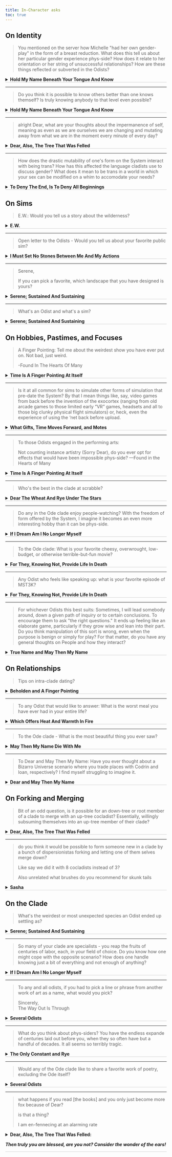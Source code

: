 ```yaml
---
title: In-Character asks
toc: true
---
```


<style>
summary {
    font-weight: bold;
    border-bottom: 1px solid #ccc;
    cursor: pointer;
}
.nothing {
    display: none;
}
</style>

## On Identity

> You mentioned on the server how Michelle "had her own gender-play" in the form of a breast reduction. What does this tell us about her particular gender experience phys-side? How does it relate to her orientation or her string of unsuccessful relationships? How are these things reflected or subverted in the Odists?

<details><summary>Hold My Name Beneath Your Tongue And Know</summary>

Michelle had a long string of unfruitful, short, abusive, and otherwise quite boring relationships back phys-side. She (for I do not call myself her anymore; she was her own person, just as I am) struggled with that, and that was actually the origin of her picking a skunk as her fursona. She said that she liked the aposematic stripes. "Stay away," they said. "I am not for you to bother."

Similarly, at one point she started to question just how much of her body was involved in how she was treated by her partners. She liked it okay, to be clear. She was chubby. She was short. She was cute! I remember her thinking that. There were times that she wished she was skinnier, yes, but most of the time? She felt okay.

Still, when she did worry about her body, it was particularly in how it played into her interactions with romance. She liked being cute, and wanted to be seen as cute, but did not particularly like the way that that played out for her. After a bit, she sought out a reduction. It was not expensive, nor was it difficult to achieve: a consult, a counseling session, and then a surgery, all in the span of a month.

The end result was not quite what she expected. It was not just that she was relieved of back pain — though she was — nor that she was treated differently with regards to her body — though that was also true — but that she was *happier.* She did not experience gender dysphoria, in other words, but after this change, she experienced gender euphoria. It was then that she cut her hair shorter and changed the way that she dressed. It was then that she decided to stick with skunk, owning it as a view of herself rather than simply as a response to some dick in a furry sim that she then met in person.

All of us in her clade have carried over that euphoria in some form or another. Perhaps it is in the ways in which they look. Perhaps it is in the pronouns that they use (several use ey/em pronouns as another little tribute). We are all queer, in our own ways, and for some of us more than others, that queerness surrounds gender. I am a nonbinary trans woman. E.W. is a man. Dear's answer to the question of "What is your gender?" is "You are asking the wrong question."

*([@makyo](https://cohost.org/makyo))*
</details>

-----

> Do you think it is possible to know others better than one knows themself? Is truly knowing anybody to that level even possible?

<details><summary>Hold My Name Beneath Your Tongue And Know</summary>

Given the circuitous path I have taken with my own identity and how long it took me to figure out just why that fit so well, and given the rolling of eyes that I received when I told my down-tree instance But The Dead Know Nothing, I think I ought to say that it is most certainly possible for others to know one better than one knows oneself, even if only on the level of a microcosm.

"I think I am transgender," I said, and she laughed in my face. She laughed!

"Oh, honey," she said. "I am quite pleased that you have caught up at last."

*([@makyo](https://cohost.org/makyo))*
</details>

-----

> alright Dear, what are your thoughts about the impermanence of self, meaning as even as we are ourselves we are changing and mutating away from what we are in the moment every minute of every day?

<details><summary>Dear, Also, The Tree That Was Felled</summary>

*I have found myself confronted with this as part of my very existence. I dance my dance of instance art and, in the process, it is that very individuation that becomes the core mechanic of the art. The word 'mechanic' is less than ideal, but it is what we have to lean on: yes, it is impressive when one forks smoothly or can lean creatively on the mutation algorithms, but the truly artistic aspect is putting a fine point on the ways in which we change on an hour-by-hour, minute-by-minute, second-by-second basis.*

*Back in systime 59 (2183 by the old calendar), one of my first true exhibitions was a gala of sorts. I rented out a large ballroom and invited 50 individuals to join me in their finest for an evening of dances and delights. However, they were not to dance with each other, they were to dance with me. I forked 50 times over leaving fifty fennecs (well, 51, as one of me was left as the emcee for the evening) and we began dancing to all sorts of lovely music from throughout the centuries.*

*However, one by one, my instances began to quit. It was no quiet affair. They quit with looks of agony, with yelps of fear, with wide eyes and trembling paws. The more instances that quit, the more anxious the remaining instances became. One by one, their number dwindled, until there was only one remaining, sobbing and pleading to remain, to not be annihilated. And then it, too, quit with a shriek.*

*It was, of course, an act. Quitting does not feel like anything. There is no pain, no fear, certainly no anxiety in an instance artist such as myself. However, it did put a fine point on the absurdity of our condition, that these instances were no longer me, that that they changed with every step of their ballroom dance.*

*That final instance was dancing with a member of my own clade: Time Is A Finger Pointing At Itself. I went into the exhibition with little plan as to who would be the final dancer. It had little to do with their skill (though our dear Pointillist was a fine dancer in her own right), and more to do with how they were reacting to this play of self. Would I lean into someone who shared in the foxes' terror? Would I lean into someone who expressed joy at the dance that I had set up? In the end, I leaned into an actor — A Finger Pointing runs a theatre company, made up mostly of members of her own stanza — who adopted an almost villainous aspect. She danced with a serene smile, even as that final dancer dissolved into tears, ending the song with a flourish of a bow even as it cried out in agony.*

*Another reason that I chose her is that she correctly divined that I would not be merging the experiences of my up-tree instances back into myself as the emcee. It was not something that any of the guests needed to know. It was a private joke between all 51 of me. It was a way for me to be the audience as well. After all, did the other dancers not have access to my internal thoughts? Why, then, should I be any different?*

*She, however, saw right through me, because of course she did. She is an inveterate actor! She is the manager of a troupe of actors! She picked her part and played it, and turned it into a show even for little old Dear.*

*In our discussion afterward, we lingered long on this selfdom-as-play. "Sometimes I send a fork to a party I would really rather participate in myself, and when she returns with all those lovely experiences freshly welling up in her I think they belong to her," she said. "It is less about willful individuation and more about.. how every fork is an individual."*

*To prove her point, she forked and then, on a whim, pulled this new fork over until she stumbled and slumped against her, laughing. She explained, "Here she is caught completely off her guard because I did not intend to surprise her until just now. She is different from me!"*

*It is all very Heraclitus, is it not? He was the one who said that no man crosses the same river twice, because the river has changed minute-to-minute, second-to-second, as does the man. It was Weinberger who said that no one ever reads the same poem twice, because by reading the poem, the reader is changed: "Every reading of every poem, regardless of language, is an act of translation: translation into the reader's intellectual and emotional life. As no individual reader remains the same, each reading becomes a different — not merely another — reading."*

*These are the things I think about when I think about the impermanence of the self, which is always.*

*([@makyo](https://cohost.org/makyo))*
</details>

-----

> How does the drastic mutability of one's form on the System interact with being trans? How has this affected the language cladists use to discuss gender? What does it mean to be trans in a world in which your sex can be modified on a whim to accomodate your needs?

<details><summary>To Deny The End, Is To Deny All Beginnings</summary>

How, indeed, do we define transness at all? Do pronouns precede the flesh? Does being trans require the body to change, or the mind? Does what one's body or identity was before uploading define what it is after?

By the "traditional" definition, a dated concept even by the time we uploaded, I am transmasculine, because the root of our clade was mostly a cis woman and I am masculine. It might be argued that most of my stanza is one way or another, since most of us use he/him pronouns. I changed my physical appearance, my clothes, my mannerisms, my everything. I am defined by what Michelle Hadje mostly was not. Some used to define transgender as a struggle, against the body, against societal expectations, against laws political or religious, against a role foisted upon us.

But it cost me nothing. If there is any remnant of a previous feminine self on me or in me, it was a conscious choice to keep. One can change everything about themselves at a whim, and the only obstacle is the memory of one's self. There are no rules, no fretting over surgeries, wardrobes, paperwork, no pressure against change.

It seems to me, then, that the *concept*  of transgender must change, not just the language we use to speak of it. Asked about its gender, one of my distant cocladists irritatingly yet predictably answered *"You are asking the wrong question*". Loathe as I am to admit such, Dear, Also, The Tree That Was Felled was right. What gender means and is to the Ode clade alone varies wildly, never mind the trends of Lagrange or Castor or Pollux overall. We cannot define "trans" as an identity on changing gender alone any more, or to do so is not useful in the present.

I spent weeks thinking on Dear's answer, and if the question of someone's gender was the wrong one, what *should* I be asking? I came up with an idea: I put out into the System an anonymous survey, asking a variety of questions on gender and personal history, with an offer of a generous amount of rep for participating. The response was immense, and I had to rope a few friends and cocladists to help me collate the findings. 

The results were varied, but two trends stuck out to me:
1. A great deal of furry or non-human respondents specified species or classification as a gender, such as "my gender is wolf" or "I identify as a catgirl", "I am a machine" etc. One entry, which I cannot decide if it is satire but *must* mention, said "I identify as a forklift and I will only date those who are forklift certified." For many of these respondents, there was no line between species and gender at all, or terms were oft-conflated, and they spoke about changing species with the same language and framing as transitioning genders. Throughout the 20th century onward, gender was discussed frequently in terms of roles, and is not species a role? Does it not come with expectations? Require performance? It should not have surprised me, but it did. 
2. Regardless of species or gender or any number of factors, an astounding number of respondents who had transitioned in some form or another *did not think of themselves or identify as trans*. The pattern was largest in those who uploaded and cited dysphoria as a motivation, but the data was present in every demographic. In the vast majority of these cases, the individual in question forked until they had an appearance they were comfortable with, then settled into their life, never going back or changing all that much. More than a few seemed unfamiliar with terms such as trans or cis at all.

I was unsure what to make of my findings. I had sought out to find a question, but only found the answers to it. *Why ask questions, when the answers will not help?* An answer, be it simple or complex, is not on its own enough for one to divine the question asked. I needed a shift in perspective, some other angle to view, to find the edge pieces of the puzzle. After days of thinking and overthinking, I finally thought to ask others. Just as I had been set upon this path by dear old Dear, I needed the perspective of someone else to point me to the trail again.

Among those who helped me with the survey was a badger from another clade named Jack, an investigative journalist who had aided me with research in the past. I asked if either of these trends were as surprising for him. He told me they made sense, since they both applied to his clade.

Naturally this excited me. "How so?"
 
"Well, your clade's half humans and half skunks, right?"

 "I do not have exact percentages, but—"

 He raised a paw. "Hey, this ain't rocket science, pal. Let's say half of you got stripes, half of you don't, give or take a fox or two. And like you said, it's complicated. Your clade clearly has some feelings on species, and I'm guessing your root instance couldn't make up their mind about it?"

It is a difficult subject matter at the best of times, but I didn't want to digress too far. I told him, "It might be more accurate to say she was of two minds about."
 
He smiled affably. "Plurality problems, say no more, say no more, I get it."

"Plurality?" I asked him. Even then I did not understand the word or the way it, too, changed radically within the System. I understand it now, and I wonder how my cocladists think about the term and how, at least I feel, it applies to us Odists.

He frowned with concern, studying me. He must have seen that concern mirrored in me, and quickly returned to the matter at hand. Or, well, paw, in his case, as he gesticulated with it. "Enh, fuhgeddaboudit. Not important. What I'm getting at, my man, is that part of your and your clade's identities *is* that conflict. It's affected all of you greatly, no matter where you end up."

"And how does this relate to your clade?" I asked.

He grinned, and leaned back on the table covered in survey results, crossing one leg over the other. "Not a single member of my clade was ever human."

"So your Root Instance switched at the first fork?"

He nodded his head and waggled a claw up and down at us. "There's the first thing you're missing, my friend. I pick my words carefully. What did I say?"

I frowned. "You said your clade does not contain any humans."

"My *exact* words were *Not a single member of my clade was ever human.* We were not human before uploading, either."

"That is not possible," I said.

"If you will allow me a bit of conjecture here without digging too deep, I would guess that your root instance was a furry before uploading, and had some experience with being their fursona in Sims before uploading? And, if I may, being online as an animal and offline as a human contributed to their troubles over species identity?" I doubt I concealed the rising panic in me very well, because immediately he threw up both paws. "I can see I have hit a nerve, and I'm being reductive with the Odists here. It's a lot more than that and I don't know the half of it, but I'm trying to keep it easy. My point is, those experiences and differences in Proprioception can mess with your self-image, especially if those 'animal' sensations feel more natural than your 'human' ones. I'm sure you see where this is going."

And I did. His clade had no attachments to the feelings and shape of the human body, and that predated their upload. As long as those feelings had existed, they had never thought of themselves as 'human', and in the infinite mutability of the System, they never had to be one again. What did it matter to anyone if they had looked human externally before? The odds of running into anyone from pre-upload days are incredibly low without active coordination beforehand, and if, as with Jack's clade, they had changed species and names in their first hours sys-side, they would be impossible to recognize anyway. Why carry such a useless distinction with you? 

"Attaboy, atttaboy! He's gettin' it! And for my Clade, those good good animal feels came up before we ever touched a sim. I can chase them back as far as our memories go phys-side. Hell, when I try to remember how I looked back then, I can't even remember what the 'human' body looked like. I don't look like I do now in those memories, but I am 100% grade-A prime cut badger, baybee, you love to see it. Asked around the Clade and they all say the same. They can't remember us being human-shaped. If the System won't let us forget anything, that should tell you how far back this all goes."

 I stepped over next to him, and looked out over all the surveys. Most of us had viewed them on tablets or screens, but Jack told me he had picked up the habit of physical paper from one of his cocladists, one who worked as an archivist. He said fighting with the pages and having to interact with them directly helped him spot trends, catch patterns as they emerged. I did not understand how he meant that when the survey started. I was close to getting it in that moment. The question, too, that I was seeking grew closer. I could taste it, smell it.

I said to him, "Part of me thought that the framing of 'I always knew' was too reductive, a stereotype, something made easy and palatable for those who are not queer. We definitely knew a few people phys-side who said as much. Reframing it with species makes me realize I in turn reduced it. If that is how any individual sees themselves, who am I to question it? How can anyone?"

He nodded. "Feel like you're closer to finding your question?"

I scowled. "Oh, absolutely fucking not."

He laughed, and clapped a paw on my shoulder. "Well, can't win 'em all, kid." He waved an arm out over the table. "We got ourselves a banquet of food for thought and we gotta sit down and digest."

We sorted responses for a while, and he smiled every time he caught me looking at him. After a while, the focus shifted from organizing by data points alone, and instead we began to group responses by what was most compelling in them. I felt in so many ways a fool. Some questions were really only redundancies, others useless, and I could feel the weight of the questions that needed to be in their place. I thought about what my responses would have been, but the silence of the room crept under my skin and I had to break it back out.

"Did you fill out the survey?" I asked him.

He shook his head. "I passed it around my clade, and one of these" —he held up a survey response— "is definitely a cocladist of mine, she's hard to miss, but enh." 

I dropped my stack of results, half of them missing the lip of the table and scattering to the floor. "What the fuck do you mean, 'enh’?"

He shrugged. "Enh, I mean enh. I got plenty of rep, I didn't have much to say." 

"Oh, bullshit. You are not the coy type, that is an Odist thing." Why was I so angry? Why did this matter to me? I know now, but in the moment a part of me stood removed from all of this, a phantom fork not really there in the dark corners of the room, spectating, and he could not understand my sudden ire."Why, Mr. Haveck? Why did you not fill it out?"

He wheeled around on me. "Don't call me Mr. Haveck again. Don't you dare. Call me Jack, or if you must, call me Haveck, but if you throw those two letters in front again I will walk out."

I stepped closer to him. Jack is not a tall badger, but my having almost a foot and a half on him meant nothing. When you chase stories the way he does, someone taking a swing is expected. He will not swing back or defend himself physically, but his pacifism makes him like stone. Still, I could not let this go. "Answer the question, Jack."

"Why's it such a big fuckin' deal if I didn't?"

"You literally never shut up. You have made a living out of having something to say. I only know you because you talk so much. You spent this whole afternoon explaining shit to me. Your choice of species is goddamn perfect because like any good journalist you badger the *shit* out of anyone who will listen and most of the people who will not. You *talk*, you *rant*, you *pontificate*, you *lecture*, and you *state the facts*." I was shaking. "You-You-You put on this whole fucking persona, the New York accent, the Spider Jersualem glasses, the whole Columbo routine. You are a walking 20th century stereotype, a century neither of us ever fucking lived in, but despite all those layers of bullshit you live in you are *the most honest person I know.* You never hold back, 'you tell it like it is' and everything you do, even upholding this stupid fucking schtick, is so profoundly *genuine* in a way I have never known any other person to be. It is why I like you. Why I want you around all the time. Why I *wanted* you here, why I asked you for help. I nearly bankrupted myself for this- this–" I knocked more papers off the table. "–this shit that didn't actually tell me anything without you here. It is all useless. Useless!" 

I flipped the table over.

I cannot change the past, and I cannot forget it. It burns a little ember in the back of my head sometimes, and it hurts to speak of openly, but it is here for the same reason everything else is. It is a part of the narrative.

Jack took a few steps back in surprise. "Fucking hell, Denny—"

"Denny? *Denny*? Oh, Mister Haveck is a step too fucking far, but you are going to call me DENNY?"

It might hurt Jack to read this, too, because in that moment he did the most aggressive thing I have ever seen him do before or since. Even then, he did not do it to hurt me, but to bring me to his level and pull me out of myself. He grabbed both collars of my zip-up sweater, yanked me down to his level and forced me to stare him in the eye. His face curled into the kind of angry snarl only badgers are capable of. 

"Shut the fuck up and listen to me. Do you have any idea what your clade has put me through? *Any* idea? Because you're right, I can't shut the fuck up, especially when I see someone behind the scenes messing with things. Before I met you, before I even knew you were one of them, all my interactions were with the Eighth Stanza. They, and that megalomaniacal son of a bitch Jonas they work with, did not and do not like me very much. They couldn't extort me, couldn't bribe or persuade me, and they couldn't force me to quit. And do you know what happens to people like that? I lost count of how many assassination attempts there were. They even got a fork or two. Wanna know the last one I remember? I watched my cocladist Miranda, a Lynx who got all of her muscle mass the hard way instead of forking, *throw a killer through a plate glass window with one arm.* I never found out if he fell all 30 stories before quitting but they stopped trying to kill me after that. I hated all Odists for a long time, even though most of you don't deserve it, and if I hadn't met you I still would. If I hadn't been walkin' public sims looking for a decent slice of actual proper New York pizza and stumbled into a cute guy, I'd have a grudge against you couldn't *fit* inside a sim. You. You got me, pal. Here's this fella, and he's thin and human, not normally my type, but he's tall and he has messy hair and he's really interested in the *actual* history of the System, which makes up for it. He convinced me that maybe I had the Odists wrong, that maybe I'm missing the Ode for the Stanza, and maybe just Jonas is the one who wanted me dead. I'm not so hard headed I can't admit when I'm wrong, I ain't no fucking saint."

His grip loosened a minute, then tightened, pulling me closer. The snarl faded to a scowl, but his eyes were full of tears. "And maybe, just maybe, the reason I started to fall for this new kind of Odist is because I sympathized. Maybe I've got a down-tree instance. Maybe she's a raccoon, but she'd slip into your Eighth Stanza like a glove. Maybe everything I am and everything I do is to not be the monster that she is. Maybe I've dedicated my whole life to being honest and spreading the truth because I can't handle that plurality aside, when we forked after uploading, my origin is from indside of her. So maybe–" the snarl crept back "–maybe when I see the survey collecting what could be a dangerous amount of information about people, I get a bit nervous. Maybe it's bad memories from phys-side. Maybe there's some doubt I can't shake even when my gut says to trust you. Maybe I'm afraid he's been working for the others this whole time and I'm a goddamn fool. But even then, *even then*, I joined this project because I like you too, bud, and I needed to know what you were up to. I figured I could give you the answers in person. I *figured* that if something was up and I needed to protect my neck again, I'd catch wind here. And when you start getting pushy about my answers, I keep my cards to my chest. Dodge. Deflect. Walk you around the block a few times. I've got a monster in my clade, and she's made me fucking paranoid. And now, I've fucked up the first chance I've had at a good relationship because I've shattered your saintly fuckin' vision of me. I am a *master* of bein' dishonest, Deny All Beginnings, a *professional* liar. It's in my core because of who I forked from, it's just that I have a choice never to be that person again and it's the only thing that keeps me from quitting for good when I wake up every morning."

He let go of me, not even shoving me back, just dropping his arms in defeat. "I should leave."

"Yeah, maybe you should. This whole fucking survey was a fucking mistake."

"I'll see myself out." He said.

It may seem pointless to include this. That I have lost the thread of what you asked me about. That in dredging up an anecdote to make a point I have lost myself in the emotions of that memory. I have not told you everything. I have not been honest about what my relationship to Jack was or is. I left out our discussions on sexuality, on polyamory, on what journalism or history is in the System. I could have paraphrased him after the argument, and left whatever feelings we have for each other out of this. I moonlight as an editor now and again, it would not be difficult. 

I include this event because it, and what happened next, changed me. It became a part of me, as I let someone else into my life and into my gender. Perhaps it is not as irreducible as it seems to me, but in that way Jack and his whole clade affect others, I found myself then inside of a story, and I am so intertwined now I struggle to perceive myself from the outside of it. What language I use, how I speak of gender and transness, is informed by this, and I am powerless against it. It is part of the narrative, and the narrative is everything.

When Jack turned to leave, I went to do something petty. He had left his leather jacket on a chair. He could have forked a new one, but for reasons I still do not understand, I wanted one last jab before he was gone. I thought to grab it, to toss it to him and say something cutting and witty, leave some salt in the wounds we verbally opened on each other, to make both of us more bitter. What I did instead was tangle my legs in the overturned table, fall, and dash my skull on one of the many filing cabinets in the room. Both of us for a moment forgot we were in the System, I think, because I panicked at the wetness on my face and Jack rushed to me like a medic. He made sure I was stable, checked the gash over my forehead, and somewhere around him summoning a rag to wipe up the blood we both remembered that I was not at any risk of bleeding out. He collapsed near me, willed two iced tea lemonade cans into existence, and handed me one. We were quiet for a while, and the image of him then comes to my mind unbidden often, back against a cabinet, one knee up, head down, staring into the can. He turned his paw back and forth, and the dim light of the room made the metal dance and shine. Jack's not a thin badger, by any means, but in that moment all his clothes seemed too big for him, like a little kid trying on his dad's clothes. He didn't look up when he started speaking.

"The truth is, Denn—Deny All Beginnings, is that I also didn't answer the survey because I'm not sure. When it comes to species? Sure, that was cut and dry, no problems there. That part is so simple. Sexuality, too, that's an easy one for me, not my thing really, y'all have fun with it, I'm good. But gender is…not easy."

He looked up, but not at me, out into the distance, beyond the far wall of the room and well past anywhere I could follow. Some chunk of history caught his eye and his voice softened. "It's…our plurality, how we were as headmates, that was one thing phys-side. How we ended up forking and spreading out sys-side was real, *real* different, and reshaped all of us. Jane, my down-tree instance, cut the line and forked out as soon as we had the rep. She hated being part of us, and finally got her wish of a body of her own. She hated anything masculine about herself. She hated how she hadn't had much say in our appearance or wardrobe phys-side. She hated any part of herself that reminded her of her father. I wish the System would let me forget it; it's like holding a ball of hot metal. When she had gamed the System for enough rep, she forked hard, pushing as much of what she hated about herself into it, and bada bing, bada boom, baby, I finally exist in the flesh. She gave me a huge pile of reputation, bounced me out of her sim, and didn't speak to anyone in the clade for 50 years or so."

He shook his head. "I don't hate her for it. I can't, I was her up until the split. And hell, some small mercy, she also pushed into me the parts of herself that liked what was masculine about us, that liked our father, that loved our clade and wasn't afraid to live up to all those high hopes certain people had for us. The reason I hate her is she became a fuckin' politician, playing spymaster, all this cloak and dagger bullshit with no morals, but hey, that's irrelevant. I'm getting sidetracked. She needed to do it. And she carried me with her up until she forked me, which hurt her just as much. She couldn't embrace or redefine masculinity like so much of the rest of our clade did."

He looked down into the can again, swirling it slowly. "I'm happy with who I am now, but Jane's resentment lingers like a ghoul. It eats at me, man. It really does. Makes me doubt myself." 

I finally found my voice again. "You know, I do not know why he did it."

Jack finally looked at me. 

I shrugged. "My down-tree instance. The…root of the stanza if you will." I was waving a hand in front of me. Even that early I picked Jack's habits and he started to pick up mine. So it goes. "All of us in the Stanza started with he/him pronouns, and most of us still use them, save Hold My Name Beneath Your Tongue And Know, who I am now realizing that I should have talked to in the first place. Shit. Shit shit shit." I shook my head. "Anyway, my down-tree instance chose to fork with he/him pronouns. The hell of it is, I have his memories, I can conjure him into my head or make a fork like him, but I cannot understand why he did it."

"Not at all?" Jack asked.

"No," I told him. "It felt like the right thing to do in the moment, but it was instinct. A gut reaction. 'This is what I need to do' but no reason, no goal, no motive. He just did."

"Denny, if there's one thing I've learned chasing the truth above all else, it's that a feeling is enough. So many people talk a big game about facts and logic and all that shit, but any sort of reasoning that doesn't account for emotions is bullshit."

"No, and I get that, Jack, I do, but…why? Why did he feel that way? Why did he do what he did? I am not my down-tree instance any more. We had some things in common, but when I go back to those memories, I see them with my eyes and not through his. I think about how I feel and what is important to me, and I cannot align it to his feelings at all." 

I looked down, and discovered what Jack found so appealing about staring into the can. The light that hit the tea inside reflected onto the inner walls of the can, shimmering. The liquid was murky, and there was a soft froth of bubbles along the edges. Here was my own reflecting pool, in a single serving. I let my thoughts sink down into the tea and swirled the can, washing them. Let some sweetness and some flavor give them a light bit of color. I pulled them out again, somehow with them clearer instead of the shade of the liquid.

"I guess I was expecting it to…I do not know, mean more to him? The more I think about it, it is a moment more than any other, even picking my line in the Ode, that defined who I became and what I am now. A decision made by some stranger, a man I barely ever was and now decidedly am not. How could it mean so little to him? And *did* it mean so little to him? Have I changed so much that I cannot recognize his emotions? Maybe I am giving him too little credit, pushing this expectation that we should have dropped to our knees, tears in our eyes, lifting our new hands towards heaven, as antennae, broadcasting love to a world and a creator that let me become what I am? It should have meant more, it does mean more, but I project onto the past the sentiment of the present and punish it for not knowing the future. I never thought to ask him. I did not myself realize the importance of it, and by the time I did, it was too late." The cut on my forehead had stopped bleeding some time ago, but the sensation of wetness remained. Somewhere I had begun crying.

"Too late? Are you not on speaking terms or something? I can try to talk to him, get him to—"

I shut my eyes and leaned my head back against the cabinet. The tears cut rivers down the soft hills of my cheekbones. "Jack, what does the name Qoheleth mean to you?"

My eyes stayed shut, but I know what he did. The mind does such an amazing job of filling in visuals when it knows the subject so well. I know Jack frowned. I know he tilted his head to the side as he said, "What *does* that name mean to me? It's familiar…" I know the endless catalog of his mind found it, and when it did his face softened, and he looked down. I know how his snout moved around the soft *oh* that escaped him. I know the pity that filled his eyes. I know his paw came close to my shoulder, and I know he feared to touch me, unsure of where he stood after everything that had happened only a handful of minutes before. I know he slowly pulled his paw back. I know that now he never hesitates, because there are no barriers like that between us anymore.

"I was there, Jack. When it happened. I have nightmares about it still. Some of them I am the one up at the podium, or the assassin comes for me instead. I cannot stop reliving it. It is not like the deaths Michelle remembers, it is so *visceral* and so much more real here. He is gone. No forks, no miracles, no ghosts. He spoke of the dangers of permanence, and he was right, because I cannot now ever get that closure from him." I threw up my hands. "Am I just stuck with that forever? Hopeless before a question I cannot ask and stuck without answers even if I could."

"I don't mean to be indelicate, but it seems to me that you found your own meaning in his choice. What could he possibly have told you that you haven't already figured out better yourself?" He asked, and took a swig of his tea.

"I need to know if I am allowed to call myself trans or not."

Jack spit his drink everywhere.

I opened my eyes at that. "I need to know why he forked the way he did, so I can know if—"

"Are you serious right now?"

"He never called himself transgender to my knowledge!"

Jack started looking around. "This is a prank. This is a prank, right? Where's the camera? Are you wearing a wire?"

I sat up straight. "Jack, I am being serious right now!"

He took off his glasses and rubbed his eyes. "Jesus Mother Mary and Joseph, I am going to be the first person in the history of the System to have an honest to god aneurysm. I can feel the clot forming in real time, it's incredible."

"What if he did not do it for–"

The badger dragged his paws down his face. "We're settling this right the fuck now. You are a man, yes?"

"Am I?"

He glared daggers at me. "Do. You. Identify. As. Masculine."

"You know I do."

"And your root instance, ah, what's her name?"

I squirmed a little. "Michelle. Or Sasha. Kind of both? Michelle."

"Is Michelle a cis woman?"

"I mean she was not *not* cis…"

"Fucking Odists, I swear to christ. For the sake of the argument, she was cis enough."

"Okay."

"She was a cis woman, you came from her, you are not a woman, ergo, you are transmasculine by the bare minimum of standard measures. If that is not enough, I will draw up a document, have it notarized, and give you a framed copy for your goddamned living room."

I squinted at him. He waved it off. "Listen, you would not believe the amount of 'functional small town government' sims there are out there. Weirdly a very universal desire of mankind."

We laughed, and Jack summoned up another can for himself. I sighed. "I still would have liked to hear his thoughts about all of this."

Jack nodded. He leaned towards me, raising his can. "To Qoheleth." 

"To Qoheleth," I answered.

"To he who died in the pursuit of Truth," he said solemnly.

"To he who died for daring to speak up," I answered.

A clinking of cans. The taste of citrus and tea. A few more tears. A hug. An offer of a hand, one man pulling the other to his feet. A righting of a table. A scooping of papers. A lingering question.

"Do you think it is healthy, Jack?"

He paused for a moment, a stack of answers in his hand, but didn't look at me. "Healthy?"

"All these people, not acknowledging that they are Trans, that they chose to change themselves?"

"Well, *Deny All Beginnings*, you tell me."

"Qoheleth talked about how our inability to forget was driving our clade crazy. It does not feel right to act like what we came from does not shape us if we cannot let it go, either."

He set the folder down, and turned to me. "I don't know if it's *healthy* or morally *right*, but it's what people *do*. The System is really amazing in that way, you get so much more say in what the narrative of your life is. I was 'human' at some point, but I never feel the need to acknowledge it, because I feel it bears so little on the story of me." He began to unbutton his shirt. "Do you think I'm transmasc?"

I nodded. "If my coming from Michelle makes me trans, and you came from Jane, it only makes sense."

He undid the last buttons. "Well, true, but there's a wrinkle I don't think you know. Jane herself is transfeminine. Our root instance is too. When we uploaded, we had been transitioning for the better part of 2 decades. Does that change your answer?"

I chewed my tongue a moment, but my thoughts coalesced quickly into a simple chain of logic. I shook my head. "Why should it?"

He opened his shirt. On his chest, there were top surgery scars. "Going against the grain twice made me who I am. Jane hides her transness from the daylight, much as she holds it dear. There's no physical trace of it on her anywhere." He tapped the scar on his left with a paw. "I keep it close to my heart, but I wear my heart on my sleeve. It's the same reason my cocladist Miranda built a gym for herself. It's the same reason I suggested using paper to look at the results. The process affects the end goal. It's not just about how the story ends, it's about how we tell it. What makes us trans isn't just the end result, it's–"

"–the narrative." I said.

He laughed, and buttoned up his shirt. "I'd say that this was all a hell of a long way around to get to the point, but uh…." 

I smiled. "Thanks, Jack."

He walked past me to grab his jacket. "Hey, well, you know me." He spun it around himself, sliding his arms into it effortlessly. "Always a sucker for a good story." He tugged on it to straighten the collar. "And god only knows every last one of you Odists is a novel the size of a cinder block, fuckin' A. Catch you around, Denny boy."

He walked around the table, and just as he reached the door, he forked. One of him went through the door grinning. The other turned on his heels to face me. "Just, ah, one more thing, Mr. Deny All Beginnings."

I raised an eyebrow at him.

"Would you be free for dinner this friday night?"

{{% verse %}}
I ask you this:
What is it to Deny something?
Denial is a weighted word, 
One we see too oft as negative.
To Deny can be an act of power
To Deny an enemy a victory
To Deny we are bound to the past
I came from Michelle,
but I Deny that I am her
I came from Qoheleth
but I Deny he made me
I am an Odist true
but I Deny my clade defines me
I began as human
but I Deny I am bound to my species
To Deny the End
Is to Deny All Beginnings
but should I Deny what happened in between?

I ask you this:
is transness a Denial?
is that a Denial in itself?
Do you Deny All Beginnings?
or do you Deny that they define you?
Do you Deny the body?
Or do you Deny that you are beholden to its shape?
Do you Deny the narrative?
Or do you Deny that transness is just a Denial?
{{% /verse %}}

Perhaps I no longer speak well for the rest of my clade when it comes to matters of gender. Perhaps the way Jack's clade conducts themselves has altered my narrative irrevocably. In the end, it doesn't change anything.

My name is To Deny The End Is To Deny All Beginnings, and I am so very, *very* trans.

Now if you'll excuse me, I have another date with a badger.
</details>

## On Sims

> E.W.: Would you tell us a story about the wilderness?

<details><summary>E.W.</summary>

I remember teaching myself to hunt, promising myself that I would start small with snares and then work up from there, thinking that I would not let myself eat until I could eat food that I had caught myself.

Eating itself is optional, sys-side. One can simply turn off that ability, just as one can (and most do) turn off the need to urinate, defecate, get the hiccups, and so on.

The mind, however, remembers hunger. It remembers it so viscerally that, should you neglect to modify that out of your sensorium, you will feel it just as intense as you did back phys-side. It remembers the feeling of satiation that comes with eating. It remembers the feeling of being too full, of being sick to your stomach. It is a part of life, and even being infolife, we remember that from before we were such.

So I remember getting so hungry and weak by the third day that I pinged Serene, my cocladist who had built me my little wilderness, to see if she could help. She laughed and ruffled my fur and called me a dumbass, saying that she had not included fauna because I had not requested it, so of course I did not catch anything. She brought me a hamburger and I ate it so fast I got sick.

*([@makyo](https://cohost.org/makyo))*
</details>

-----

> Open letter to the Odists - Would you tell us about your favorite public sim?

<details><summary>I Must Set No Stones Between Me And My Actions</summary>

There is a sim that I love to visit when I remember, which is sometimes only a few days, and the standing record is a decade. It is a small village by a sea, and I am told it is based upon the shores of the Mediterranean. Along the beach, a massive wall runs for quite some distance.

Besides fantastic food and a generally calm vibe, there are two reasons to visit.

Every day, people head out onto the beach, and draw in the sand. Everyone is free to draw as they please, but the best days are when a large design takes hold early in the morning and everyone contributes. Each night, the tide rolls in slowly, and wipes clean the beach. No pictures or permanent records are allowed, save the ones in your head, since memories never really leave us.

Meanwhile, on the walls and roads and roofs and floors of the village, a mosaic now approaching 180 years old spreads. When you enter the sim, you are given a single tile, in a choice of colors. So long as it is touching another tile, or a seam or edge where tiles touch, you can place a tile wherever you please. In the beginning, folks were limited to one tile a day, but at some point there must have been an issue, for now it is every 6 weeks. Some sections have been meticulously planned, while others are, to paraphrase a friend, “throwing tiles at the wall to see what sticks.” Once a tile is placed, it is there for good. If you misalign it, there is no fixing it, so choose wisely.

Something about the ephemerality of the sand and the permanence of the tile speaks to me, and both the food and company are a delight. I have been dipping in and out for about 70 years now, and it is always a pleasure to see old faces, and new ones come to draw in the sand, or maybe place their first tile, or simply looking for a place to relax and sip some wine. I cannot recommend it enough!

*([@KDARC](https://cohost.org/KDARC))*
</details>

-----

> Serene,
>
> If you can pick a favorite, which landscape that you have designed is yours?

<details><summary>Serene; Sustained And Sustaining</summary>

I created a swamp some time ago. It is quite boggy and wet, with open water, banyan trees, and patches of what look like solid ground, but which are actually patches of water grasses that cannot support the weight of a person. Winding throughout it is a rotting wooden bridge-path that ducks between the trees and leads from patch to patch of those grasses, all but inviting you to step off and sink down to your waist in brackish and algae-slimed water.

It was quite poorly received — too many bugs, too poor a smell, too hot and muggy — and for that, I am deeply in love with it. This reception means that I am wildly successful in what I set out to do. I, haver of fur, am mostly immune to the bugs, and I can turn down my sensorium to deal with the scent, but I love walking between the trees, squatting on the rickety path and poking through the grasses, watching the gar and caimans float idly by.

What can I say? I am a sucker for so imperfect a land.

*([@makyo](https://cohost.org/makyo))*
</details>

-----

> What's an Odist and what's a sim?

<details><summary>Serene; Sustained And Sustaining</summary>

An Odist is a member of the Ode clade. We are (nominally) 100 individuals descended from a single uploaded consciousness named Michelle Hadje. As Michelle is no longer extant, this had led to us being ten disconnected subclades. Each of us is named from a line in a poem Many of us are human, many of us are anthropomorphic skunks — Michelle was a furry, back on Earth — and two of us are fennec foxes, for better or worse.

Sims are the locations in which we live. I happen to be a sim designer, with a specialization in natural settings rather than buildings.

*([@makyo](https://cohost.org/makyo))*
</details>

## On Hobbies, Pastimes, and Focuses

> A Finger Pointing: Tell me about the weirdest show you have ever put on. Not bad, just weird.
>
> -Found In The Hearts Of Many

<details><summary>Time Is A Finger Pointing At Itself</summary>

Time Rushes choreographed *Lubaenåt Jaruvåtier Les Kupotam?* in the 230s, which grappled with the intoxicating experience of Artemesian skew as described by True Name. There was so much potential, so much curiosity, but there was also the miserable familiarity of the sensation. Capturing this horrifying stretching of the mind was the essence of the dance; having Sasha to assist us in interpreting the story certainly did not hurt.

Rainbow's End assisted us with some of the artistry we needed to depict the blurring of movement that the performers could not adequately manage with an animated fork. There were moments of uncanny suddenness that also required a great deal of fudging to approximate.

A key facet of the scene was the discontinuity between several subsets of the party, each portrayed in slightly different ways according to their relative skew; this had the effect of highlighting the perspective characters as if with depth of field, casting some in silent stillness and others in flittering obscurity.

There was a sort of pivot at certain points in the choreography when this focus would shift from one subset to another, showing the party from another perspective. It began with the recorders, who scrutinized the statuesque cast around them, and ended with the protagonist caught in the midst of a blizzard of indefinite figures skittering across the stage.

It was difficult to make a *story* out of a dance when few had the context with which to understand it, but there was no better way to depict skew than with choreographed motion. It was one of the most challenging endeavors of Time Rushes' career, but it also earned us some attention from the Artemesians over on Convergence thanks to AVEC.

My personal involvement was mostly in arranging consultation by various artists in an attempt to finalize the depiction of skew into what Rainbow's End ultimately made it. Serene, Bay, Elicit; they all contributed to the formulation of this production's unique image.

*([@hamratza](https://cohost.org/hamratza))*
</details>

-----

> Is it at all common for sims to simulate other forms of simulation that pre-date the System? By that I mean things like, say, video games from back before the invention of the exocortex (ranging from old arcade games to those limited early “VR” games, headsets and all to those big clunky physical flight simulators) or, heck, even the experience of using the ‘net back before upload.

<details><summary>What Gifts, Time Moves Forward, and Motes</summary>

What Gifts We Give We Give In Death
:  <span class="nothing"></span>

    There is quite a lot to be said about games within the System, but with regards to this question, there is something of a split when it comes to games of the past. This split boils down to the idea of realism. Those games that strove for realism were often ported into similar experiences sys-side. After all, if you are going to take a narrative walking game that took place either on a console or rig in non-immersive mode, it would make plenty of sense to simply set up a sim for mechanics. An example would be the delightfully quaint game of Everybody's Gone To The Rapture, wherein this twee British town in the 20th century is the origin of the slow ascension (or at least disappearance) of the human race. You walk around, following an orb of light, which provides audible and visible scenes for you to watch. I helped a games historian set this up along with aid from Serene.

    The more abstract the game, however, the more likely it is to simply be ported along with an idea of its hardware into the System. For VR games, this may come with the concept of a headset, though really this is a prop that modifies the user's sensorium.

    Truly ancient games from the earliest history of videogames are simply ported wholesale, complete with blowing out cartridges to make them load more readily.

If I Walk Backward, Time Moves Forward
:   <span class="nothing"></span>

    For newer interactive art — and I know that you did not necessarily ask, but What Gifts's Rapture game reminded me — this has been blended quite thoroughly into interactive theatre. Perhaps Dear could explain the complex interactions with instance art as well, but from my perspective as one who works closely with interactive storytelling, the difference between one of our experiences and one of What Gifts's is negligible, except perhaps on attention paid to physical setting: we are less likely to work on sims as environments instead of focusing on the idea of a setting created by our very own hands.

And We Are The Motes In The Stage Lights
:   <span class="nothing"></span>
    I am as much a fan of our sets as anyone. That is my role within the fifth stanza, after all! However, I would not so quickly dismiss instance art. They are three different names for the same idea: there is a story embedded in interactivity, and the only difference is the attention paid to various detail. What Gifts pays attention to mechanics and environment, we pay attention to story and sets, and Dear (and, to a lesser extent, Heat And Warmth) pays attention to the mechanics offered by the System!

Time Moves Forward
:   <span class="nothing"></span>
    I mean, sure, kiddo, but that is because you have a terrible crush on Heat And Warmth, and ey is Dear's up-tree instance, and ey has a crush on Codrin. They were — and probably still are on the LVs — so sweet together! Cooking delicious food and chatting about flavors and scents and gustatory history. 

Motes
:   <span class="nothing"></span>
    I do not! Or...well, perhaps I do, but that is beside the point! We are just nerds of a type, you know? And that type just happens to be lovely and you know it!

What Gifts
:   <span class="nothing"></span>
    You are both intolerable nerds and I love you for that.

*([@makyo](https://cohost.org/makyo))*
</details>

-----

> To those Odists engaged in the performing arts:
>
> Not counting instance artistry (Sorry Dear), do you ever opt for effects that would have been impossible phys-side? —Found in the Hearts of Many

<details><summary>Time Is A Finger Pointing At Itself</summary>

Dear and Heat And Warmth are both inspirations for Time Rushes and Motes and I. An integral part of our more spectacular productions involves construct, instance, and sim design. Of course, not everything is so *modern;* most of our work is done analogue, although I do tend to go ham on the theatres themselves.

In those hazy days when reputation had much greater significance, we depended upon these particular shows to promote Voces Sensuum across the greater System. I am relieved that the Exchange has deflated so much as it has; we are less bound to the whims of popularity and can focus exclusively on our own creative endeavors.

We do still indulge in spectacle from time to time, however. Our audience is about as impressed by such things as we are, and roping in *artists* rather than *designers* allows us to lean into that in a way that better suits all our tastes.

Take *Spiro kaj Simpleco,* for instance. This was an example of immersive theatre, a collaboration with Serene and Rainbow's End to produce an interactive set using a sim cast entirely in impressionist textures, audience and all.

The audience was asked to indulge in an autumn afternoon with the cast, with little dramas scattered about and a few planned to jostle those who came near out of an awkward silence. The filter Rainbow's End created cast the warmth of the Sun and fog of breath across blurred and broken faces in buttery yellow and wispy white, leaving the audience guessing as to who was who.

This had the effect of rendering otherwise trivial conflicts impossible to follow. The scenes *themselves* were impressionistic. Each conflict was, on its own, meaningless; bantering partners and nagging down-trees and overbearing friends. What the audience was meant to find in this work was the peace that fell over every silent moment, the landscape that as often blended with bickering blobs as not.

Perhaps the production could have been replicated phys-side, especially when considering the proliferation of exocortices during the 23rd century. For a truly impossible feat, you may have better luck asking a Sevgili.

*([@hamratza](https://cohost.org/hamratza))*
</details>

-----

> Who's the best in the clade at scrabble?

<details><summary>Dear The Wheat And Rye Under The Stars</summary>

I believe that would be me. As Praiseworthy shifted her attentions to arts administration and her own projects, I was forked to focus on writing and the art inherent in language.

That said, Where It Watches The Slow Hours Progress from the fifth stanza, who acts as script manager for a theatre company, has given me a run for my money several times, so perhaps we are on par.

*([@makyo](https://cohost.org/makyo))*
</details>

-----

> Do any in the Ode clade enjoy people-watching? With the freedom of form offered by the System, I imagine it becomes an even more interesting hobby than it can be phys-side.

<details><summary>If I Dream Am I No Longer Myself</summary>

My whole stanza, based off of the first line, focuses specifically on people watching. I, and many others, would honestly call it spying. They have been contracted by several individuals to spy on various people of note on the System. On Lagrange, Loss For Images and Even While Awake watched Ioan Bălan and May Then My Name Die With Me for nearly a quarter of a century, forking microscopic instances of themselves and secreting them around the house.

My initial purpose was, in fact, to step away from this. My direct up-tree instance, If I Dream, forked when she began to have doubts about this supposed calling. While she never did work up the courage to disengage with this way of life (or perhaps she did, I have lost contact), I stepped away from the stanza to reconnect with the fourth stanza. They began by following creatives across the System before fucking off to do their own thing. I found that they did, indeed, largely just fuck off to do their own thing, and wanted little to do with me.

So that is what I have done, these last however many decades — is it nearly a century, now? I have sat in town squares and sipped my coffee as I watch the passers-by. I have sat in bars and drank countless terrible drinks, cheek resting on my fist as I stare into the mirror behind the bartender and observe my fellow patrons. I have gone to dinner, requested a corner table, and gazed out over the sea of diners.

I always do so alone.

I always wear a different shape.

I never speak.

I like it better this way, this observing. There is no goal, I just...see. I just watch. Posthumanity is wonderful and disgusting and funny and sad and kinky and uptight and I love each and every last person I have laid my eyes upon.

*([@makyo](https://cohost.org/makyo))*
</details>

-----

> To the Ode clade: What is your favorite cheesy, overwrought, low-budget, or otherwise terrible-but-fun movie?

<details><summary>For They, Knowing Not, Provide Life In Death</summary>

This is perhaps cheating, as I do not think this is in any way a subversive opinion, but "Pacific Rim". It was quite high budget, but it was also overwrought, terrible, and incredibly stupid. Oldie, as they say, but goldie.

*([@makyo](https://cohost.org/makyo))*
</details>

-----

> Any Odist who feels like speaking up: what is your favorite episode of MST3K?

<details><summary>For They, Knowing Not, Provide Life In Death</summary>

    Slab Bulkhead! Fist Rockbone! Punch Rockgroin! Stump Beefknob! Brick Hardmeat! Big McLargeHuge!

*([@makyo](https://cohost.org/makyo))*
</details>

-----

> For whichever Odists this best suits: Sometimes, I will lead somebody around, down a given path of inquiry or to certain conclusions. To encourage them to ask "the right questions." It ends up feeling like an elaborate game, particularly if they grow wise and lean into their part. Do you think manipulation of this sort is wrong, even when the purpose is benign or simply for play? For that matter, do you have any general thoughts on People and how they interact?

<details><summary>True Name and May Then My Name</summary>

The Only Time I Know My True Name Is When I Dream
:   The Artemesians have a word for this: *tuvårouni;* “push-play”, they called it, a tension in all our dealings with others that enables us to overcome the inertia of comfort. If communication is the means by which ideas are expressed and transformed, then manipulation is how we engage in this push-play; if we all felt the same to begin with, after all, then why have words at all? Communication is manipulation, so this playfully benign qualifier describes *teasing,* not harm.

May Then My Name Die With Me
:   You are not wrong that communication contains at its heart manipulation. However it is more than just manipulation. It is more of a give-and-take than a push-and pull. This is the way in which people work: we make our arguments, yes, but we love, we dance, we offer and receive freely. You mention the framing of this question with its playful qualifier. That is a sort of boundary around the topic. Boundaries such as these must be kept. One must keep this push-play above board and open to disconsent. Consent is to be informed, as I have said before.

True Name
:   Yes; consent, after all, is ideally unambiguous and overt. But it is also true that consent can grow more playful, more implicit, more sly. This, I think, is an example of that *tuvårouni,* where one becomes more open to unanticipated, unplanned kinds of play. Play, perhaps, as in the insinuation that Ioan might grow some dandelions, yes?

May Then My Name
:   I…well, you are not wrong, there. It became a part of our relationship as we grew closer together. I am not sure that I would do the same thing, now, as the person that I have become; I would feel…well, manipulative. I do not think that would feel good at all.

True Name
:   But you do not feel bad now. Do those dandelions not remain in eir lawn? I have seen you come in with a dandelion behind your ear. Do you both not cherish them? Do you suppose Ioan resents that you convinced em to grow some dandelions?

May Then My Name
:   I will concede that point. You are correct. The dandelions remain and have not been uprooted. We both love them. That said, this growing of dandelions was intentional. I must have gotten that from somewhere, right? After all, I was pointed to em by you, and for the very explicit purpose of shaping the *History.*

True Name
:   It was not solely for that purpose; I did point you somewhere that I thought was best for all of us, true. But that somewhere was towards someone who could lift you up after your previous relationship; who could understand and so fairly present the story of our clade to others; who could capture the history of the System with only the best of intentions. I held all of these in balance when I wrote you that letter, May Then My Name.

May Then My Name
:   Do you feel that way still, now that you are getting coffee with em once a month?

True Name
:   …There is the sense that ey does not wholly trust me, and I am sore for that. I am sure that is in part because your relationship with em was all but arranged, for better or for worse. There is a cynicism in this kind of dual-intent. I stand by every word of that letter, but there was clearly harm in coupling what was sincere with what had utility to preserving the continuity of the System, and for that I do apologize.

May Then My Name
:   There was harm, yes, and I am not upset at where we have wound up and how. Both of these can be true at once. Both are true, my dear. And I must admit, it can be kind of *fun.*

*(May Then My Name by [@makyo](https://cohost.org/makyo) and True Name by [@hamratza](https://cohost.org/hamratza))*
</details>

## On Relationships

> Tips on intra-clade dating?

<details><summary>Beholden and A Finger Pointing</summary>

Beholden To The Heat Of The Lamps
:   <small><em>([@makyo](https://cohost.org/makyo))</em></small>

    Some time after I was forked, back in systime 3 (2127), I entered into a relationship with my down-tree instance, Time Is A Finger Pointing At Itself. You must understand, however, that until perhaps systime 230 (2354), intraclade relationships were seen as taboo, at least on Lagrange — I know that attitudes on Pollux had loosened quite a bit. It was seen as subversive and distasteful, a sort of moral masturbation.

    And yet, we loved each other. We were different people, were we not? From the moment I was forked and began to focus on my work as an audio tech, I was a different person. My values began to shift. My appearance began to shift. The way I spoke began to shift. I am not Pointillist. She is not Beholden. We are separate individuals, and we are in love.

    Of course, we drifted closer together and further apart over the years, but we settled into a comfortable sort of domesticity and playfulness, and it was not until such taboo began to lift, being seen as artificial and particularly meaningless for older clades, that our relationship became more open, first among friends, and then out on the street, in the bars after a performance.

    As for tips, I think my biggest would be that, yes, you share a common past, but do not assume that this means you know what the other is thinking. You may share values, memories, a general approach to life, but you do not read minds.

Time Is A Finger Pointing At Itself
:   <small><em>([@hamratza](https://cohost.org/hamratza))</em></small>

    We stumbled into intimacy one evening when the bleary neon haze of a night out turned to giddy exploration. "How lewd~," she said at least a dozen times (Beholden was *very* much zooted by this point). All that bratty pomp and wily poise turned to heady laughter and *mortifying* sounds of joy. She was positively *adorable.* She still is, of course, except that she has hardened over the years and is now quite the bully if I do not feed her something nice before taking her out dancing.

    Aromancy complicates my feelings about her — and my answer to this question — but there has always been this comradery between us about taboos. We both are irreverently indulgent in this respect, and have found a kind of reclamation in private profanity. When at last the tides had turned away from scorn, it was a privilege to kiss her paw in public; to give that one disdainful pair of eyes a wink, and to know in that moment we held more power over the bearer of that withering gaze than they held over us.

    I hope that you and whoever you are thinking about in this moment have had the chance to open up in these recent decades. But there is more to this question than the intrinsic queerness of transgressive relationships such as ours. You also ask about the unique implications of loving a reflection of oneself. Cross-tree relationships may seem a little easier in this regard, but I have seen my share of those amidst my cocladists. Take Codrin's musings about Dear and Serene on Pollux or, more distantly, Heat And Warmth and Hold My Name, who I have seen my fair share of first-hand. Both of these pairs are particularly boisterous, especially as compared to Beholden and I, and rather often stumble into ephemeral disagreements.

    Even as they do, however, there is an implicit understanding of nuance that is much harder to craft in conventional relationships. Dear and Serene solve their disputes with the grace of deeply-rooted trust, and Heat And Warmth and Hold My Name speak to each other with a kind of careful articulation that rather reminds me of the couple of times True Name has seen fit to admonish me over the centuries. We all are Odists, after all; it is difficult to say precisely what this feeling is, but the essence of it is that we do not have to work as hard to explain ourselves to one another. We all get it; so all that is left is to do is to *perform* getting it.

    Even if you already understand, sometimes what you need is just to feel heard.
</details>

-----

> To any Odist that would like to answer: What is the worst meal you have ever had in your entire life?

<details><summary>Which Offers Heat And Warmth In Fire</summary>

I think there is food that is just poorly-made and food that is <em>ill-advised</em>. It is easy enough to think of a dozen bland, burnt, and bungled meals. But I think it is much more interesting to talk about those meals that were cooked to perfection and managed to land staunchly in the domain of <em>nauseating</em>.

The worst <em>food</em> I ever ate was a miserable chili with exactly the right amount of lime and with beans still whole and a toothsome mire of beef and plenty of spice. The problem was that it was all <em>sideways</em>. There was just a little bit too much salt, not enough paprika, and it was too runny for the oily-fresh tortilla chips it was served with. All these little incongruencies made for an unpleasant lunch that was <em>just</em> short of unpalatable. If it were <em>any</em> worse, I would have dreamt up my own entrée instead out of protest.

Codrin and ████ cooked me all sorts of delicious things before the launches; that is why so much of what I have published on the Reputation Exchange is just Balkan cuisine and baked treats. But ████ was always into <em>haute cuisine</em> in particular, and this occasionally resulted in some rather <em>interesting</em> experiments.

But the worst <em>meal</em> I ever had must have been the private dinner shared between Rye and Serene and Dear and Codrin and ████ and I on the weekend before Launch Day. There was this menagerie of flavors throughout the evening, beginning with an enticing ratatouille that did a wonderful job of making me hungrier than I began.

The conversation at the table was lively. We all were laughing and gossipping and teasing one another as we do, and I really liked that. I liked that, if this was to be our last meal shared just as a family, it was one when we were at our best. Rye told us about her latest correspondence with No Longer Myself, about a particularly heartbreaking experience she inherited from If I Dream. Rye weaved her musings about character development and Dear made a quip by asking her whether that was destined for her latest novel or not. Codrin, on the other hand, was upset. Ey did not like what ey learned about the first stanza from that story.

So more food arrived to make up for the lull in conversation. We got an onion soup with a cheesy garlic bread served swimming so that it disintegrated and added a little weight to the stock. It was rich and dark and sat in my stomach like a rock, but it was mostly broth and so the sensation washed away with just a sip of wine.

Dear tried to console Codrin by pointing out that what Rye told us was a story about <em>why</em> No Longer Myself was forked, that it was a hopeful story about reclaiming an identity appropriated by the inevitable politics of the clade. Ey did not seem convinced, but ey did manage a smile when Serene blurted, "Leave it to <em>Dear</em> to solve an interpersonal conflict with art!"

We had our main course, then, of course, and what came was a generous fillet of salmon served on a cedar plank with tomato salad. After that runny affair, it was just what my belly needed. It was hearty and toothsome and comparatively light. I feared I might not make it to dessert with how wholesome the dish was, but the wetness of the salad had the effect of washing away that sense of fullness before it became sore.

One of the topics that came up between our mouthfuls was how Dear was calling it its "death day". Codrin brought it up, and Dear shot em a sharp look. Ey raised eir hands and apologized, but I spoke up to ask why Dear's idea bothered Dear. ████ explained that they three had agreed not to discuss that at the table tonight, to which Codrin protested. "I thought it might lighten the mood," ey said, and Rye agreed. The final course interrupted us before Dear could answer, naturally.

Dessert was a plain and simple flan. Its texture was luxurious, the salty-sweetness a delightful answer to the savoriness lingering on our palates and coating the dish. The serving size might leave something to be desired if not for the fact that we just spent the last two hours eating. I think all of us welcomed how quaint it was.

Dear sat in silence for a while after finishing its dessert, fiddling with its wine glass. Then something crossed its mind and it asked us to keep its next words in confidence, especially Codrin and ████. We all nodded, and it finally told us. It told us the obvious, of course, that they three would not be leaving any forks behind; that none of them will remain on the L<sub>5</sub> System.

Then it said, "We will die, here." It talked about how they would each be mourned and how they would only speak from beyond the heavens like spirits. Codrin looked uncomfortable. Ey murmured, "For a while," to which Dear only answered, "Yes. For a while."

The <em>food</em> was delicious. The <em>meal</em> was rendered joyless. There was something wrong that evening, and I did not pin it down until I read the <em>History</em> a few years later.

*([@hamratza](https://cohost.org/hamratza))*
</details>

-----

> To the Ode clade - What is the most beautiful thing you ever saw?

<details><summary>May Then My Name Die With Me</summary>

There is a moment at the very beginning of every relationship when their eyes light up on seeing me, and I can sense the gears finally mesh within their minds and they think, "Holy shit, I think I am in love."

I am not immune to this, to be clear. I will be getting closer to someone and they will be doing the most innocuous thing — with Ioan, it was em changing the ink in one of eir fountain pens, leaning down with eir eyes almost level with the desk, the tip of eir tongue peeking out from between eir teeth — and I will think, "Oh gosh...I love them, do I not? I really do."

I am sure that we all have our own answers, but for me, it is that moment. That is the most beautiful thing that I have seen.

*([@makyo](https://cohost.org/makyo))*
</details>

-----

> To Dear and May Then My Name: Have you ever thought about a Bizarro Universe scenario where you trade places with Codrin and Ioan, respectively? I find myself struggling to imagine it.

<details><summary>Dear and May Then My Name</summary>

Dear
:   <span class="nothing"></span>

    *There are, perhaps, two readings of this. If you mean Codrin and myself switching places, and you are wondering what it would be like for me to date an Odist as a non-Odist, I think I would find myself maddening, and I would have dropped myself years ago. It is perhaps uncomfortable to admit, but there is no small amount of self-loathing in me. I have spent my time in a relationship with another Odist — my close cross-tree instance Serene — and...well. I love her dearly, but she puts rather a fine point on all of the things that I loathe in myself, sometimes.*

    *If, however, you mean me switching places with May Then My Name and being in a relationship with Ioan, then, my dear, you have no idea how eager I would be to corrupt that poor, innocent soul, especially as ey is now. The Ioan who became Codrin was of a very specific type, but this Ioan? The one that May Then My Name has tainted? Oh, how delicious that would be!*

May Then My Name
:   <span class="nothing"></span>

    Similar to Dear, I shall answer each in turn. If you mean me switching places with Ioan as ey is now, then I do not think much would change. I have absolutely ruined em for a life alone, and I think that ey would feel quite out of sorts if I were not around, just as I feel quite out of sorts when ey is not around. That said, I cannot ignore what happens when I overflow. Ey does not like it when I dissolve into tears and ask em to leave me alone for days at a time. It is a thing I dislike about myself, but am hopeless before. I think that it would hurt me far more to experience it from the other side. I think that I would...well. I think we would risk a feedback loop of tears, and there would be days afterwards when we would struggle.

    If you mean me switching with Dear...well, I like Codrin plenty. I think ey is lovely in many of the same ways that Ioan is. That said, I do not think that ey is necessarily my type, especially as ey is now, having been ruined by Dear. Could I love em? Of course! I *do* love em. But could we be in a relationship? I do not think so.

*([@makyo](https://cohost.org/makyo))*
</details>

## On Forking and Merging

> Bit of an odd question, is it possible for an down-tree or root member of a clade to merge with an up-tree cocladist? Essentially, willingly subsuming themselves into an up-tree member of their clade?

<details><summary>Dear, Also, The Tree That Was Felled</summary>

*Yes. Sort of. We call this 'bubbling up', which is when an individuated fork merges down and then the down-tree instance assumes their identity. The issue, however, is that when merging, the down-tree instance has the ability to selectively merge memories, while they cannot release their own memories,* except *in the instance where there are conflicting memories, wherein one can choose the up-tree instance's memories — this usually means a reinforcement to the point where the down-tree instance's memories in those cases feel more like a whimsical imagining rather than quite real.*

*([@makyo](https://cohost.org/makyo))*
</details>

-----

> do you think it would be possible to form someone new in a clade by a bunch of dispersionistas forking and letting one of them selves merge down?
>
> Like say we did it with 8 cocladists instead of 3?
>
> Also unrelated what brushes do you recommend for skunk tails

<details><summary>Sasha</summary>

I believe so, but I must warn you that it will take a lot of effort, lest you wind up in pieces of eight. If I am of three minds, being of eight, having eight times two hundred years of memory...I do not think that I would survive.

And you want a comb, not a brush. A brush with our coarser fur will risk causing mats. Get a metal-toothed straight comb and start at the tips of the fur and then work your way in towards the tail itself so that you do not make any tangles in the fur worse!

*([@makyo](https://cohost.org/makyo))*
</details>

## On the Clade

> What's the weirdest or most unexpected species an Odist ended up settling as?

<details><summary>Serene; Sustained And Sustaining</summary>

I spent six months as an oak standing beside a river. My roots ran deep and I drank of fresh, cool water. My boughs reached high and I felt that striving for the sun. My wood was strong, my bark was thick, my heart was alive and green with sap.

It was also incredibly fucking boring.

*([@makyo](https://cohost.org/makyo))*
</details>

-----

> So many of your clade are specialists - you reap the fruits of centuries of labor, each, in your field of choice. Do you know how one might cope with the opposite scenario? How does one handle knowing just a bit of everything and not enough of anything?

<details><summary>If I Dream Am I No Longer Myself</summary>

I think I have mentioned before that my down-tree instance forked when she started to grow wary of the direction her stanza was heading. Since then, I have indulged in people watching. I am pretty good at forking into different forms but other than that? I do not know. I am a very boring person. I do not know enough to get back into the spying game. I do not know enough to get into instance artistry. I like food, but I am a truly terrible cook.

A lot of what looks like specialization is merely a hyperfixation expression of our neurodivergence. I stepped away from this observing hyperfixation and am now rudderless on the System. I am not unhappy, I suppose, but neither am I happy. What has my life amounted to? What do I have to show for the space I take up on Lagrange? I do not know.

In the end, I have had to do my best to come to terms with being middling. I do not always succeed. Some days, it is all I can do to take joy in a really tasty sandwich, and some days I do not even manage that. Finding joy where one can is about all one has on the System.

*([@makyo](https://cohost.org/makyo))*
</details>

-----

> To any and all odists, if you had to pick a line or phrase from another work of art as a name, what would you pick?
>
> Sincerely,  
> The Way Out Is Through

<details><summary>Several Odists</summary>

Hold My Name Beneath Your Tongue And Know
:   <small><em>([@makyo](https://cohost.org/makyo))</em></small>

    If You Get Her Flowers, She Will Cry

    (Jen Durbent's "10 simple rules for dating a trans girl")

Which Gives Heat And Warmth In Fire
:   <small><em>([@hamratza](https://cohost.org/hamratza))</em></small>

    Ray Of Light And

    (Halley Labs)

Time Is A Finger Pointing At Itself
:   <small><em>([@hamratza](https://cohost.org/hamratza))</em></small>

    Dance Unblushing

    (Halley Labs)

Beholden To The Heat Of The Lamps
:   <small><em>([@makyo](https://cohost.org/makyo))</em></small>

    If You Got A Bone To Pick With Time, We Got A Score To Settle Too

    (Bent Knee's "Bone Rage")

Where It Watches The Slow Hours Progress
:   <small><em>([@makyo](https://cohost.org/makyo))</em></small>

    Senmova Kaj Ĉiam Ŝanĝiĝema

    (Madison Scott-Clary's "Numeno")

From Whence Do I Call Out
:   <small><em>([@makyo](https://cohost.org/makyo))</em></small>

    Eden Is Our Creation Right

    (Jen Durbent's "xenoglossia (2018 rev)")

May One Day Death Itself Not Die
:   <small><em>([@BinaryVixin899](https://cohost.org/BinaryVixen899))</em></small>

    That Which Dies Shall Still Know Life In Death

    (Jeff Vandermeer's Annihilation)

Is To Pray For The End Of Memory
:   <small><em>([@BinaryVixen899](https://cohost.org/BinaryVixen899))</em></small>

    It Shall Walk The World In The Bliss Of Not-Knowing

    (Jeff Vandermeer's Annihilation)

Perhaps This, Too, Is Meaningless
:   <small><em>([@BinaryVixin899](https://cohost.org/BinaryVixen899))</em></small>

    Its Dark Flame Shall Acquire Every Part Of You That Remains

    (Jeff Vandermeer's Annihilation)

Should We Forget The Lives We Lead
:   <small><em>([@makyo](https://cohost.org/makyo))</em></small>

    Would God I Had Died For Thee

    (2 Samuel 18:33, KJV)
</details>

-----

> What do you think about phys-siders? You have the endless expande of centuries laid out before you, when they so often have but a handful of decades. It all seems so terribly tragic.

<details><summary>The Only Constant and Rye</summary>

And The Only Constant Is Change
:   <small><em>([@hamratza](https://cohost.org/hamratza))</em></small>

    It *is* all so terribly tragic.

    When Douglass joined us, he hoped to meet his ancestor here at last. He rather idolizes her, something that only amplified the tragedy of his arriving when he did. But he has all of us, her up-trees — direct or indirect — to tell him ninety-nine stories about ninety-nine Michelles Hadje, and the promise of many more to be told by our unspoken forks.

    In death, I mean to say, the memory of who she was is quite literally preserved in us. And, with our perfect recollection, we each hold a piece of the story about what she became on the System. In this, we are bathed in fortune.

    But there are *plenty* who look to the System with fear. They raise objections as to the continunity of self, a natural observation from those whose closest brush with oblivion is most often sleep. We dispersionistas take for granted the significance of quitting, even when preserving another self.

    Motes and Heat And Warmth falling over one another a dozen times, wrestling with each other in an ephemeral game of leapfrog, must surely horrify those phys-side who warn of transporter paradoxes as each tail-end instance yields to the next and quits. How macabre the squeals of laughter must be to their ears, how unsettling the smiles on their faces as they settle in the grass with glee, overjoyed at the serial murders they both have just committed.

    And then there is time. It is easy for us to forget about phys-side on account of all the System has to offer us. Easier, still, for the only faded memories we can have are of the world before, and many are so miserable. Some of us came here seeking to help reclaim the Earth, and nearly as many eventually succumb to escapism.

    There are the families we left behind, and if we are not careful, they are gone before we know it. Those flicker-lives yet bound to Earth are still our kin, as Ioan was painfully reminded when ey at last looked into what became of Rareș in eir absence. Many who came here before the 2170s look to the prospect of immortality with *relief.* Many of those who came after, pointedly, *did not.*

    Why did Rareș not join his sibling when the years began to take their toll? What life did he live so worthy of death? Did he set a headstone for Ioan when ey uploaded to fund his education? Did he mourn when his sibling did not write him as frequently as he would have liked?

    It is all so terribly tragic, but I do *not* pity them.

Dear The Wheat And Rye Under The Stars 
:   <small><em>([@makyo](https://cohost.org/makyo))</em></small>

{{% verse %}}
 Of course it is strange to inhabit the Earth no longer,
To follow no longer the customs so newly acquired,
To invest no longer with future humanity
Such promising things as roses,
...
And being dead is full of the labor of catching up,
As one gradually acquired a sense of eternity.—
But the living always make the mistake of too sharp a distinction.
...
In the end, they need us no longer, those taken in youth.
One gradually weans oneself from the earthly...
... But we,
Who need such great mysteries, for whom out of grief
So often comes blessed improvement—: could we be without them?
{{% /verse %}}
</details>

-----

> Would any of the Ode clade like to share a favorite work of poetry, excluding the Ode itself?

<details><summary>Several Odists</summary>

#### I Remember The Rattle Of Dry Grass:

I read this snippet of Neruda at a party for New Year's, 2399.

{{% verse %}}
Let us unleash all our bottled up happiness
and seek out some lost sweetheart
who accepts a festive nibble.
It is today. Today has arrived. Let us walk on the rug
Of the inquiring millennium. The heart, the almond
of the mounting epoch, the definitive grape
will go on depositing themselves in us,
and truth — so long awaited — will arrive.
{{% /verse %}}

#### Dear, Also, The Tree That Was Felled:

*This poem by Dickinson, as well as being a fond memory from the past, expresses my views on memory well.*

{{% verse %}}
There is a pain — so utter —
It swallows substance up —
Then covers the Abyss with Trance —
So Memory can step
Around — across — upon it —
As one within a Swoon —
Goes safely — where an open eye —
Would drop Him — Bone by Bone.
{{% /verse %}}

#### Dear The Wheat And Rye Under The Stars:

This is a newish translation by Eileen Cheng-Yin Chao of a poem by Xin Qiji.

<table><thead><tr><th></th><th></th></tr></thead><tbody><tr><td>少年不識愁滋味</td><td>In youth I knew nothing of the taste of sorrow</td></tr><tr><td>愛上層樓。</td><td>I liked to climb high towers</td></tr><tr><td>愛上層樓。</td><td>I liked to climb high towers</td></tr><tr><td>為賦新詞強說愁。</td><td>To conjure up a bit of sorrow to make new verse.</td></tr><tr><td></td><td></td></tr><tr><td>而今識盡愁滋味</td><td>Now I know only too well the taste of sorrow.</td></tr><tr><td>欲說還休。</td><td>I begin to speak yet pause</td></tr><tr><td>欲說還休。</td><td>I begin to speak yet pause</td></tr><tr><td>卻道天涼好個秋。</td><td>And say instead, “My, what a cool and lovely autumn.”</td></tr></tbody></table>        	
How lovely a depiction of growth!

#### May Then My Name Die With Me:

I found this ancient poem by a furry named Dwale titled Poem for a Deceased Lover. I was prowling through some furry literature at the time to send to a cousin of ours, Douglas Hadje, without telling him the source.

{{% verse %}}
Seven days had passed when I heard you died,
A message in the warm morning hours. Dawn
Rose, and no one said how I should go on,
Or wade this mire without my only guide.

Flown to space by what callous earth destroyed,
I chase the long-flying radio waves.
Far away from grief and a potter's grave,
I sift to find again your breathing voice.

Teacher, my every thought was yours to thresh,
So now what sure course would you recommend?
Your kind words turned to shrapnel in the end,
Pieces of you left here in my heart's flesh.

Lover, did you mean to leave this deep wound?
I would sell my world to kiss you farewell.
Eleven years facing perpetual Hell,
And all I can say is, "Too soon, too soon."
{{% /verse %}}

I sent him the second stanza, and this was his reply:

> Does this have to do with the launch? It certainly feels like! It feels like how even now my mind is chasing those radio waves that are coming from the LVs, now so far out of reach for any one of us that we can barely comprehend. But still, we keep on searching for those voices that come back to us ever slower. Did someone on the LVs leave you behind? Someone you love? Family? One of your forks? Basically, someone whose voice you keep on searching for. Or maybe they were one of the eight irretrievably lost personalities?
>
> “Far away from grief and a potter’s grave” makes a lot of sense to me as someone who left Earth behind. I don’t know what it was like when you uploaded, but I can see it as a way to dream of some place better.

*(All by [@makyo](https://cohost.org/makyo))*
</details>

-----

> what happens if you read [the books] and you only just become more fox because of Dear?
>
> is that a thing?
>
> I am en-fennecing at an alarming rate

<details><summary>Dear, Also, The Tree That Was Felled:

*Then truly you are blessed, are you not? Consider the wonder of the ears!*
</details>

